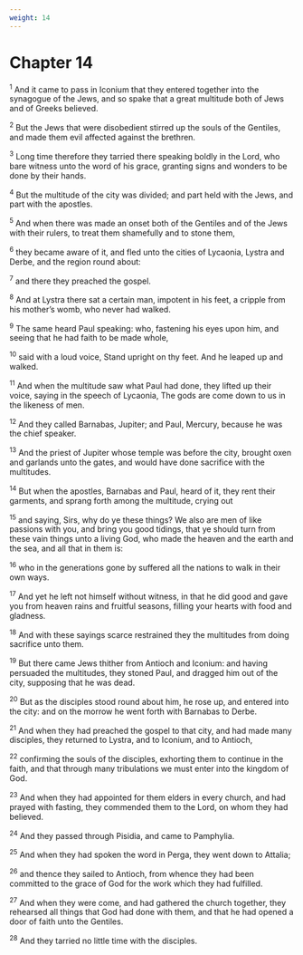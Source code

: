 ```yaml
---
weight: 14
---
```


# Chapter 14

<sup>1</sup> And it came to pass in Iconium that they entered together into the synagogue of the Jews, and so spake that a great multitude both of Jews and of Greeks believed. 

<sup>2</sup> But the Jews that were disobedient stirred up the souls of the Gentiles, and made them evil affected against the brethren. 

<sup>3</sup> Long time therefore they tarried there speaking boldly in the Lord, who bare witness unto the word of his grace, granting signs and wonders to be done by their hands. 

<sup>4</sup> But the multitude of the city was divided; and part held with the Jews, and part with the apostles. 

<sup>5</sup> And when there was made an onset both of the Gentiles and of the Jews with their rulers, to treat them shamefully and to stone them, 

<sup>6</sup> they became aware of it, and fled unto the cities of Lycaonia, Lystra and Derbe, and the region round about: 

<sup>7</sup> and there they preached the gospel. 

<sup>8</sup> And at Lystra there sat a certain man, impotent in his feet, a cripple from his mother’s womb, who never had walked. 

<sup>9</sup> The same heard Paul speaking: who, fastening his eyes upon him, and seeing that he had faith to be made whole, 

<sup>10</sup> said with a loud voice, Stand upright on thy feet. And he leaped up and walked. 

<sup>11</sup> And when the multitude saw what Paul had done, they lifted up their voice, saying in the speech of Lycaonia, The gods are come down to us in the likeness of men. 

<sup>12</sup> And they called Barnabas, Jupiter; and Paul, Mercury, because he was the chief speaker. 

<sup>13</sup> And the priest of Jupiter whose temple was before the city, brought oxen and garlands unto the gates, and would have done sacrifice with the multitudes. 

<sup>14</sup> But when the apostles, Barnabas and Paul, heard of it, they rent their garments, and sprang forth among the multitude, crying out 

<sup>15</sup> and saying, Sirs, why do ye these things? We also are men of like passions with you, and bring you good tidings, that ye should turn from these vain things unto a living God, who made the heaven and the earth and the sea, and all that in them is: 

<sup>16</sup> who in the generations gone by suffered all the nations to walk in their own ways. 

<sup>17</sup> And yet he left not himself without witness, in that he did good and gave you from heaven rains and fruitful seasons, filling your hearts with food and gladness. 

<sup>18</sup> And with these sayings scarce restrained they the multitudes from doing sacrifice unto them. 

<sup>19</sup> But there came Jews thither from Antioch and Iconium: and having persuaded the multitudes, they stoned Paul, and dragged him out of the city, supposing that he was dead. 

<sup>20</sup> But as the disciples stood round about him, he rose up, and entered into the city: and on the morrow he went forth with Barnabas to Derbe. 

<sup>21</sup> And when they had preached the gospel to that city, and had made many disciples, they returned to Lystra, and to Iconium, and to Antioch, 

<sup>22</sup> confirming the souls of the disciples, exhorting them to continue in the faith, and that through many tribulations we must enter into the kingdom of God. 

<sup>23</sup> And when they had appointed for them elders in every church, and had prayed with fasting, they commended them to the Lord, on whom they had believed. 

<sup>24</sup> And they passed through Pisidia, and came to Pamphylia. 

<sup>25</sup> And when they had spoken the word in Perga, they went down to Attalia; 

<sup>26</sup> and thence they sailed to Antioch, from whence they had been committed to the grace of God for the work which they had fulfilled. 

<sup>27</sup> And when they were come, and had gathered the church together, they rehearsed all things that God had done with them, and that he had opened a door of faith unto the Gentiles. 

<sup>28</sup> And they tarried no little time with the disciples. 



